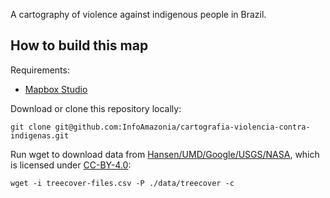 A cartography of violence against indigenous people in Brazil.

## How to build this map

Requirements:

* [Mapbox Studio](https://www.mapbox.com/mapbox-studio)

Download or clone this repository locally:

    git clone git@github.com:InfoAmazonia/cartografia-violencia-contra-indigenas.git

Run wget to download data from [Hansen/UMD/Google/USGS/NASA](http://earthenginepartners.appspot.com/science-2013-global-forest/download_v1.2.html), which is licensed under [CC-BY-4.0](http://creativecommons.org/licenses/by/4.0/):

    wget -i treecover-files.csv -P ./data/treecover -c
